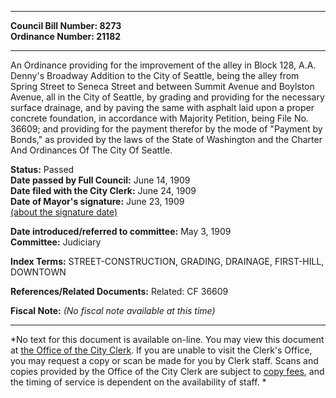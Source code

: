 * * * * *  
  
**Council Bill Number: [](#h0)[](#h2)8273**   
**Ordinance Number: 21182**  
  
* * * * *  
  
An Ordinance providing for the improvement of the alley in Block 128, A.A. Denny's Broadway Addition to the City of Seattle, being the alley from Spring Street to Seneca Street and between Summit Avenue and Boylston Avenue, all in the City of Seattle, by grading and providing for the necessary surface drainage, and by paving the same with asphalt laid upon a proper concrete foundation, in accordance with Majority Petition, being File No. 36609; and providing for the payment therefor by the mode of "Payment by Bonds," as provided by the laws of the State of Washington and the Charter And Ordinances Of The City Of Seattle.  
  
**Status:** Passed   
**Date passed by Full Council:** June 14, 1909   
**Date filed with the City Clerk:** June 24, 1909   
**Date of Mayor's signature:** June 23, 1909   
[(about the signature date)](/~public/approvaldate.htm)   
  
  
**Date introduced/referred to committee:** May 3, 1909   
**Committee:** Judiciary   
  
**Index Terms:** STREET-CONSTRUCTION, GRADING, DRAINAGE, FIRST-HILL, DOWNTOWN  
  
**References/Related Documents:** Related: CF 36609  
  
**Fiscal Note:** *(No fiscal note available at this time)*  
  
* * * * *  
  
*No text for this document is available on-line. You may view this document at [the Office of the City Clerk](http://www.seattle.gov/leg/clerk/contactUs.htm). If you are unable to visit the Clerk's Office, you may request a copy or scan be made for you by Clerk staff. Scans and copies provided by the Office of the City Clerk are subject to [copy fees](http://clerk.seattle.gov/~public/clerkfees.htm), and the timing of service is dependent on the availability of staff. *  
  
  
